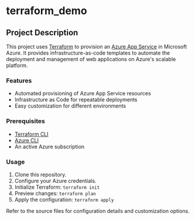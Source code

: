 # terraform_demo
  
## Project Description

This project uses [Terraform](https://www.terraform.io/) to provision an [Azure App Service](https://azure.microsoft.com/en-us/products/app-service/) in Microsoft Azure. It provides infrastructure-as-code templates to automate the deployment and management of web applications on Azure's scalable platform.

### Features
- Automated provisioning of Azure App Service resources
- Infrastructure as Code for repeatable deployments
- Easy customization for different environments

### Prerequisites
- [Terraform CLI](https://www.terraform.io/downloads.html)
- [Azure CLI](https://docs.microsoft.com/en-us/cli/azure/install-azure-cli)
- An active Azure subscription

### Usage
1. Clone this repository.
2. Configure your Azure credentials.
3. Initialize Terraform: `terraform init`
4. Preview changes: `terraform plan`
5. Apply the configuration: `terraform apply`

Refer to the source files for configuration details and customization options.

